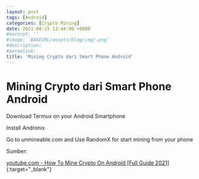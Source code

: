 ```yaml
---
layout: post
tags: [Android]
categories: [Crypto Mining]
date: 2021-08-15 13:44:00 +0800
#excerpt: ''
#image: 'BASEURL/assets/blog/img/.png'
#description:
#permalink:
title: 'Mining Crypto dari Smart Phone Android'
---
```


# Mining Crypto dari Smart Phone Android
Download Termux on your Android Smartphone

Install Andronix

Go to unmineable.com and Use RandomX for start mining from your phone

Sumber:

[youtube.com - How To Mine Crypto On Android [Full Guide 2021]](https://www.youtube.com/watch?v=AZJ6QFsydR8&list=PL3OxWB3bX_orQ5u3g_ed60mNfCYFLMh3y&index=5&t=897s){:target="_blank"} 